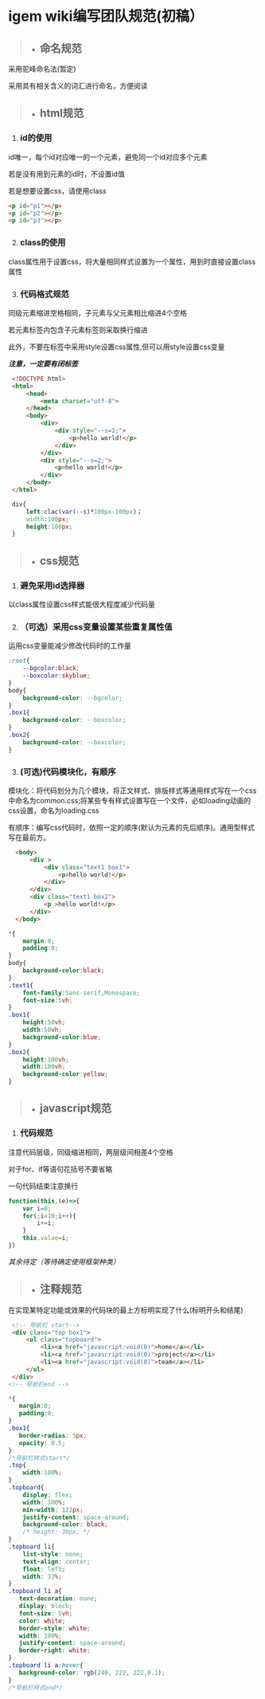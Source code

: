 # **igem wiki编写团队规范(初稿）**

> * ## 命名规范

采用驼峰命名法(暂定)

采用具有相关含义的词汇进行命名，方便阅读

> * ## html规范

1. ### id的使用

  id唯一，每个id对应唯一的一个元素，避免同一个id对应多个元素
  
  若是没有用到元素的id时，不设置id值
  
  若是想要设置css，请使用class
  
  ```html
 <p id="p1"></p>
 <p id="p2"></p>
 <p id="p3"></p>
  ```
  
2. ### class的使用

  class属性用于设置css，将大量相同样式设置为一个属性，用到时直接设置class属性
  
3. ### 代码格式规范

  同级元素缩进空格相同，子元素与父元素相比缩进4个空格
  
  若元素标签内包含子元素标签则采取换行缩进
  
  此外，不要在标签中采用style设置css属性,但可以用style设置css变量
  
  ***注意，一定要有闭标签***

 ```html
  <!DOCTYPE html>
  <html>
      <head>
          <meta charset="utf-8">
      </head>
      <body>
          <div>
              <div style="--s=1;">
                  <p>hello world!</p>
              </div>
          </div>
          <div style="--s=2;">
              <p>hello world!</p>
          </div>
      </body>
  </html>
  ```

  ```css
   div{
       left:clac(var(--s)*100px-100px)；
       width:100px;
       height:100px;
   }
  ```

> * ## css规范

1. ### 避免采用id选择器

  以class属性设置css样式能很大程度减少代码量

2. ### （可选）采用css变量设置某些重复属性值

  运用css变量能减少修改代码时的工作量

  ```css
  :root{
      --bgcolor:black;
      --boxcolor:skyblue;
  }
  body{
      background-color: --bgcolor;
  }
  .box1{
      background-color: --boxcolor;
  }
  .box2{
      background-color: --boxcolor;
  }
  ```
  
3. ### (可选)代码模块化，有顺序
  
  模块化：将代码划分为几个模块，将正文样式、排版样式等通用样式写在一个css中命名为common.css;将某些专有样式设置写在一个文件，必如loading动画的css设置，命名为loading.css

  有顺序：编写css代码时，依照一定的顺序(默认为元素的先后顺序)。通用型样式写在最前方。

  ```html
    <body>
        <div >
            <div class="text1 box1">
                <p>hello world!</p>
            </div>
        </div>
        <div class="text1 box2">
            <p >hello world!</p>
        </div>
    </body>
  
  ```

  ```css
  *{
      margin:0;
      padding:0;
  }
  body{
      background-color:black;
  }
  .text1{
      font-family:Sans-serif,Monospace;
      font-size:5vh;
  }
  .box1{
      height:50vh;
      width:50vh;
      background-color:blue;
  }
  .box2{
      height:100vh;
      width:100vh;
      background-color:yellow;
  }
  ```

> * ## javascript规范

1. ### 代码规范

注意代码层级，同级缩进相同，两层级间相差4个空格

对于for、if等语句花括号不要省略

一句代码结束注意换行

```javascript
function(this,(e)=>{
    var i=0;
    for(;i<10;i++){
        i+=i;
    }
    this.value=i;
})
```

*其余待定（等待确定使用框架种类）*

> * ## 注释规范

在实现某特定功能或效果的代码块的最上方标明实现了什么(标明开头和结尾)

```html
 <!-- 导航栏 start-->
 <div class="top box1">
     <ul class="topboard">
         <li><a href="javascript:void(0)">home</a></li>
         <li><a href="javascript:void(0)">project</a></li>
         <li><a href="javascript:void(0)">team</a></li>
     </ul>
 </div>
<!-- 导航栏end -->
 ```
 ```css
 *{
    margin:0;
    padding:0;
 }
 .box1{
    border-radius: 5px;
    opacity: 0.5;
 }
 /*导航栏样式start*/
 .top{
     width:100%;
 }
 .topboard{
     display: flex;
     width: 100%;
     min-width: 122px;
     justify-content: space-around;
     background-color: black;
     /* height: 30px; */
 }
 .topboard li{
     list-style: none;
     text-align: center;
     float: left;
     width: 33%;
 }
 .topboard li a{
    text-decoration: none;
    display: block;
    font-size: 5vh;
    color: white;
    border-style: white;
    width: 100%;
    justify-content: space-around;
    border-right: white;
 }
 .topboard li a:hover{
    background-color: rgb(240, 222, 222,0.1);
 }
 /*导航栏样式end*/
 ``` 
 
